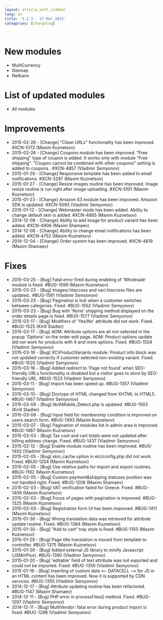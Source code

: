 ```yaml
---
layout: article_with_sidebar
lang: en
title: '5.2.3 - 27 Mar 2015'
categories: [changelog]

---
```




# New modules

*   MultiCurrency
*   Sitemap
*   Netbanx

# List of updated modules

*   All modules

# Improvements

*   2015-02-26 - [Change] "Clean URLs" functionality has been improved. #XCN-5172 (Maxim Kuznetsov)
*   2015-02-26 - [Change] Coupons module has been improved. "Free shipping" type of coupon is added. It works only with module "Free shipping". "Coupon cannot be combined with other coupons" setting is added to coupons . #XCN-4857 (Vladimir Semyonov)
*   2015-01-29 - [Change] Responsive template has been added to email notifications. #XCN-3297 (Maxim Kuznetsov)
*   2015-01-27 - [Change] Resize images routine has been improved. Image resize routine is run right after image uploading. #XCN-5101 (Maxim Kuznetsov)
*   2015-01-23 - [Change] Amazon S3 module has been improved. Amazon SDK is updated. #XCN-5093 (Vladimir Semyonov)
*   2015-01-12 - [Change] Webmaster mode has been added. Ability to change default skin is added. #XCN-4865 (Maxim Kuznetsov)
*   2014-12-08 - [Change] Ability to add image for product variant has been added. #XCN-4906 (Maxim Shamaev)
*   2014-12-06 - [Change] Ability to change email notifications has been added. #XCN-4752 (Maxim Kuznetsov)
*   2014-12-04 - [Change] Order system has been improved. #XCN-4819 (Maxim Shamaev)

# Fixes

*   2015-03-25 - [Bug] Fatal error fired during enabling of 'Wholesale' module is fixed. #BUG-1599 (Maxim Kuznetsov)
*   2015-03-23 - [Bug] images/.htaccess and var/.htaccess files are updated.. #BUG-1561 (Vladimir Semyonov)
*   2015-03-23 - [Bug] Pagination is lost when a customer switches between categories. Fixed. #BUG-1552 (Vladimir Semyonov)
*   2015-03-23 - [Bug] Bug with 'None' shipping method displayed on the order details page is fixed. #BUG-1577 (Vladimir Semyonov)
*   2015-03-17 - [Bug] Modifiers of 'Yes/No' attribute did not work. Fixed. #BUG-1525 (Kirill Stadler)
*   2015-03-17 - [Bug] AOM: Attribute options are all not-selected in the popup 'Options' on the order edit page. AOM: Product options update did not work for products with 4 and more options. Fixed. #BUG-1524 (Vladimir Semyonov)
*   2015-03-16 - [Bug] XC\ProductVariants module: Product info block was not updated correctly if customer selected non-existing variant. Fixed. #BUG-1520 (Vladimir Semyonov)
*   2015-03-16 - [Bug] Added redirect to 'Page not found' when SEO-friendly URLs functionality is disabled but a visitor goes to store by SEO-friendly URL. #BUG-1523 (Vladimir Semyonov)
*   2015-03-11 - [Bug] Import has been speed up. #BUG-1357 (Vladimir Semyonov)
*   2015-03-10 - [Bug] Doctype of HTML changed from XHTML to HTML5\. #BUG-1467 (Vladimir Semyonov)
*   2015-03-09 - [Bug] lib/AMobile_Detect.php is updated. #BUG-1503 (Kirill Stadler)
*   2015-03-08 - [Bug] Input field for membership condition is improved on users search form. #BUG-1493 (Maxim Kuznetsov)
*   2015-03-07 - [Bug] Pagination of modules list in admin area is improved. #BUG-1487 (Maxim Kuznetsov)
*   2015-03-03 - [Bug] Tax cost and cart totals were not updated after billing address change. Fixed. #BUG-1437 (Vladimir Semyonov)
*   2015-02-12 - [Bug] Enable module routine has been improved. #BUG-1402 (Vladimir Semyonov)
*   2015-02-05 - [Bug] skin_cache option in etc/config.php did not work. Fixed. #BUG-1204 (Maxim Kuznetsov)
*   2015-02-05 - [Bug] Use relative paths for import and export routines. #BUG-1192 (Maxim Kuznetsov)
*   2015-02-05 - [Bug] Custom payment&shipping statuses position was not handled right. Fixed. #BUG-1206 (Maxim Shamaev)
*   2015-02-03 - [Bug] VAT verification failed for Greece. Fixed. #BUG-1409 (Maxim Kuznetsov)
*   2015-02-03 - [Bug] Focus of pages with pagination is improved. #BUG-1325 (Maxim Kuznetsov)
*   2015-02-03 - [Bug] Registration form UI has been improved. #BUG-1411 (Maxim Kuznetsov)
*   2015-01-30 - [Bug] Wrong translation data was retrieved for attribute update routine. Fixed. #BUG-1384 (Maxim Kuznetsov)
*   2015-01-30 - [Bug] "Add to cart" tray style is fixed. #BUG-1150 (Maxim Kuznetsov)
*   2015-01-28 - [Bug] Page title translation is moved from template to controller. #BUG-1375 (Maxim Kuznetsov)
*   2015-01-26 - [Bug] Added external JS library to minify Javascript (JSMinPlus). #BUG-1380 (Vladimir Semyonov)
*   2015-01-20 - [Bug] 'editable' field of text attribute was not exported and could not be imported. Fixed. #BUG-1356 (Vladimir Semyonov)
*   2015-01-16 - [Bug] Inserting of custom data <-- DATACELL --> for JS in an HTML content has been improved. Now it is supported by CDN services. #BUG-1355 (Vladimir Semyonov)
*   2014-12-17 - [Bug] Attribute updating routine has been refactored. #BUG-1147 (Maxim Shamaev)
*   2014-12-11 - [Bug] PHP error in processFiles() method. Fixed. #BUG-1297 (Vladimir Semyonov)
*   2014-12-11 - [Bug] MultiVendor: fatal error during product import is fixed. #BUG-1298 (Vladimir Semyonov)
